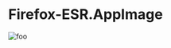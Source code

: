 # Firefox-ESR.AppImage

![foo](https://github.com/nx-appbuild-hub/Firefox-ESR.AppImage//actions/workflows/makefile.yml/badge.svg)
